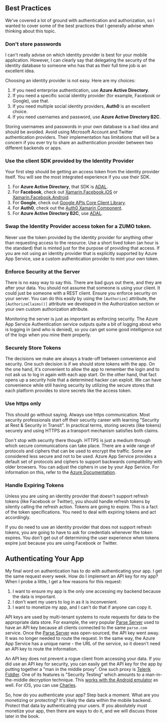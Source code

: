 ## Best Practices

We've covered a lot of ground with authentication and authorization, so I wanted to cover some of the
best practices that I generally advise when thinking about this topic.

### Don't store passwords

I can't really advise on which identity provider is best for your mobile application.  However, I can
clearly say that delegating the security of the identity database to someone who has that as their full
time job is an excellent idea.

Choosing an identity provider is not easy.  Here are my choices:

1. If you need enterprise authentication, use **Azure Active Directory**.
2. If you need a specific social identity provider (for example, Facebook or Google), use that.
3. If you need multiple social identity providers, **Auth0** is an excellent choice.
4. If you need usernames and password, use **Azure Active Directory B2C**.

Storing usernames and passwords in your own database is a bad idea and should be avoided.  Avoid using Microsoft Account and Twitter authentication providers.  Their implementation has limitations that will be a concern if you ever try to share an authentication provider between two different backends or apps.

### Use the client SDK provided by the Identity Provider

Your first step should be getting an access token from the identity provider itself.  You will see the
most integrated experience if you use their SDK.

1. For **Azure Active Directory**, that SDK is [ADAL][1].
2. For **Facebook**, check out [Xamarin.Facebook.iOS][2] or [Xamarin.Facebook.Android][3].
3. For **Google**, check out [Google APIs Core Client Library][4].
4. For **Auth0**, check out the [Auth0 Xamarin Component][5].
5. For **Azure Active Directory B2C**, use [ADAL][1].

### Swap the Identity Provider access token for a ZUMO token.

Never use the token provided by the identity provider for anything other than requesting access to
the resource.  Use a short lived token (an hour is the standard) that is minted just for the purpose
of providing that access.  If you are not using an identity provider that is explicitly supported
by Azure App Service, use a custom authentication provider to mint your own token.

### Enforce Security at the Server

There is no easy way to say this.  There are bad guys out there, and they are after your data.  You
should not assume that someone is using your client.  It could just be someone with a REST client.
Ensure you enforce security on your server.  You can do this easily by using the `[Authorize]`
attribute, the `[AuthorizeClaims()]` attribute we developed in the Authorization section or your
own custom authorization attribute.

Monitoring the server is just as important as enforcing security.  The Azure App Service Authentication
service outputs quite a bit of logging about who is logging in (and who is denied), so you can get some
good intelligence out of the logs when you mine them properly.

### Securely Store Tokens

The decisions we make are always a trade-off between convenience and security.  One such decision is
if we should store tokens with the app.  On the one hand, it's convenient to allow the app to remember
the login and to not ask us to log in again with each app start.  On the other hand, that fact opens
up a security hole that a determined hacker can exploit.  We can have convenience while still having
security by utilizing the secure stores that each platform provides to store secrets like the access
token.

### Use https only

This should go without saying.  Always use https communication.  Most security professionals start off
their security career with learning "Security at Rest & Security in Transit".  In practical terms, storing
secrets (like tokens) securely and using HTTPS as a transport mechanism satisfies both claims.

Don't stop with security there though.  HTTPS is just a medium through which secure communications can
take place.  There are a wide range of protocols and ciphers that can be used to encrypt the traffic.
Some are  considered less secure and not to be used.  Azure App Service provides a default set of protocols
and ciphers to support backwards compatibility with older browsers.  You can adjust the ciphers in use
by your App Service.  For information on this, refer to the [Azure Documentation][10].

### Handle Expiring Tokens

Unless you are using an identity provider that doesn't support refresh tokens (like Facebook or Twitter),
you should handle refresh tokens by silently calling the refresh action.  Tokens are going to expire.
This is a fact of the token specifications.  You need to deal with expiring tokens and act accordingly.

If you do need to use an identity provider that does not support refresh tokens, you are going to have
to ask for credentials whenever the token expires.  You don't get out of determining the user experience
when tokens expire just because you are using Facebook or Twitter.

## Authenticating Your App

My final word on authentication has to do with authenticating your app.  I get the same request every
week.  How do I implement an API key for my app?  When I probe a little, I get a few reasons for this
request:

1. I want to ensure my app is the only one accessing my backend because the data is important.
2. I don't want my users to log in as it is inconvenient.
3. I want to monetize my app, and I can't do that if anyone can copy it.

API keys are used by multi-tenant systems to route requests for data to the appropriate data store.  For
example, the very popular [Parse Server][6] used to have an API key because all clients connected to the
same `parse.com` service.  Once the [Parse Server][6] was open-sourced, the API key went away.  It was no
longer needed to route the request.  In the same way, the Azure App Service has a unique name - the URL
of the service, so it doesn't need an API key to route the information.

An API key does not prevent a rogue client from accessing your data.  If you did use an API key for security,
you can easily get the API key for the app by putting together a "man in the middle proxy".  One such proxy
is [Telerik Fiddler][7].  One of its features is "Security Testing" which amounts to a man-in-the-middle
decryption technique.  This [works with the Android emulator][8] as well.  For iOS, you can use [Charles][9].

So, how do you authenticate your app?  Step back a moment.  What are you monetizing or protecting?  It's
likely the data within the mobile backend.  Protect that data by authenticating your users.   If you absolutely
must monetize your app, then there are ways to do it, and we will discuss those later in the book.

<!-- Links -->
[1]: https://www.nuget.org/packages/Microsoft.IdentityModel.Clients.ActiveDirectory/
[2]: https://www.nuget.org/packages/Xamarin.Facebook.iOS/
[3]: https://www.nuget.org/packages/Xamarin.Facebook.Android/
[4]: https://www.nuget.org/packages/Google.Apis.Core/
[5]: https://components.xamarin.com/view/auth0client
[6]: https://github.com/ParsePlatform/parse-server
[7]: http://www.telerik.com/fiddler
[8]: https://aurir.wordpress.com/2010/03/22/tutorial-getting-android-emulator-working-with-fiddler-http-proxy-tool/
[9]: https://www.charlesproxy.com/documentation/faqs/using-charles-from-an-iphone/
[10]: https://azure.microsoft.com/en-us/documentation/articles/app-service-app-service-environment-custom-settings/

